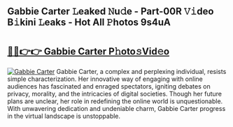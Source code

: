 ## Gabbie Carter 𝙻eaked 𝙽u𝚍e - Part-00R 𝚅𝚒deo B𝚒kini 𝙻eaks - Hot All 𝙿hotos 9s4uA

# <h2><a href="http://ld4y0d.urlbe.top/?page=Gabbie+Carter">🔗🔗👉👉 Gabbie Carter P𝚑oto𝚜Vid𝚎o</a></h2>

[![Gabbie Carter](https://i.imgur.com/eBuTRDB.gif)](http://ld4y0d.urlbe.top/?page=Gabbie+Carter)
Gabbie Carter, a complex and perplexing individual, resists simple characterization. Her innovative way of engaging with online audiences has fascinated and enraged spectators, igniting debates on privacy, morality, and the intricacies of digital societies. Though her future plans are unclear, her role in redefining the online world is unquestionable. With unwavering dedication and undeniable charm, Gabbie Carter progress in the virtual landscape is unstoppable.
